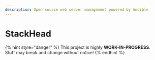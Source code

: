 ```yaml
---
description: Open source web server management powered by Ansible
---
```


# StackHead

{% hint style="danger" %}
This project is highly **WORK-IN-PROGRESS**. Stuff may break and change without notice!
{% endhint %}

